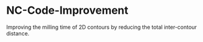 # NC-Code-Improvement
Improving the milling time of 2D contours by reducing the total inter-contour distance.
